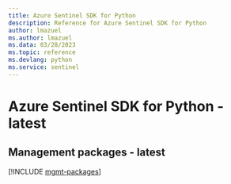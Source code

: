 ```yaml
---
title: Azure Sentinel SDK for Python
description: Reference for Azure Sentinel SDK for Python
author: lmazuel
ms.author: lmazuel
ms.data: 03/28/2023
ms.topic: reference
ms.devlang: python
ms.service: sentinel
---
```

# Azure Sentinel SDK for Python - latest

## Management packages - latest
[!INCLUDE [mgmt-packages](sentinel-mgmt-index.md)]